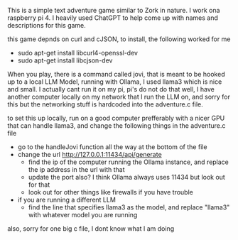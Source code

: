 This is a simple text adventure game similar to Zork in nature.
I work ona raspberry pi 4.
I heavily used ChatGPT to help come up with names and descriptions for this game.

this game depnds on curl and cJSON, to install, the following worked for me
 - sudo apt-get install libcurl4-openssl-dev
 - sudo apt-get install libcjson-dev

When you play, there is a command called jovi, that is meant to be hooked up to a local LLM Model,
running with Ollama, I used llama3 which is nice and small. I actually cant run it on my pi,
pi's do not do that well, I have another computer locally on my network that I run the LLM on,
and sorry for this but the networking stuff is hardcoded into the adventure.c file.

to set this up locally, run on a good computer prefferably with a nicer GPU that can handle llama3,
and change the following things in the adventure.c file
 - go to the handleJovi function all the way at the bottom of the file
 - change the url http://127.0.0.1:11434/api/generate
   - find the ip of the computer running the Ollama instance, and replace the ip address in the url with that
   - update the port also? I think Ollama always uses 11434 but look out for that
   - look out for other things like firewalls if you have trouble
 - if you are running a different LLM
   - find the line that specifies llama3 as the model, and replace "llama3" with whatever model you are running

also, sorry for one big c file, I dont know what I am doing
